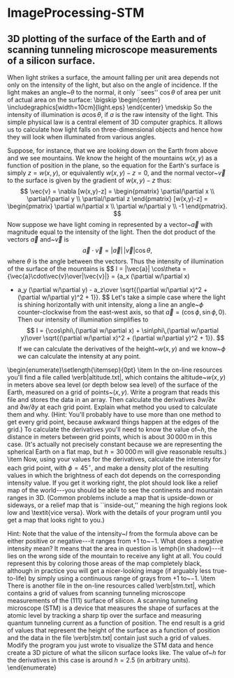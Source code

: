 # ImageProcessing-STM
## 3D plotting of the surface of the Earth and of scanning tunneling microscope measurements of a silicon surface.

When light strikes a surface, the amount falling per unit area
depends not only on the intensity of the light, but also on the angle of
incidence.  If the light makes an angle~$\theta$ to the normal, it only
``sees'' $\cos\theta$ of area per unit of actual area on the surface:
\bigskip
\begin{center}
\includegraphics[width=10cm]{light.eps}
\end{center}
\medskip
So the intensity of illumination is $a\cos\theta$, if $a$ is the raw
intensity of the light.  This simple physical law is a central element of
3D computer graphics.  It allows us to calculate how light falls on
three-dimensional objects and hence how they will look when illuminated
from various angles.

Suppose, for instance, that we are looking down on the Earth from above and
we see mountains.  We know the height of the mountains $w(x,y)$ as a
function of position in the plane, so the equation for the Earth's
surface is simply $z=w(x,y)$, or equivalently $w(x,y)-z=0$, and the normal
vector~$\vec{v}$ to the surface is given by the gradient of $w(x,y)-z$
thus:
$$
\vec{v} =
\nabla [w(x,y)-z] = \begin{pmatrix}
                  \partial/\partial x \\
                  \partial/\partial y \\
                  \partial/\partial z
                \end{pmatrix}
                [w(x,y)-z]
              = \begin{pmatrix}
                  \partial w/\partial x \\
                  \partial w/\partial y \\
                  -1
                \end{pmatrix}.
$$
Now suppose we have light coming in represented by a vector~$\vec{a}$ with
magnitude equal to the intensity of the light.  Then the dot product of the
vectors $\vec{a}$ and~$\vec{v}$ is
$$
\vec{a}\cdot\vec{v} = |\vec{a}|\,|\vec{v}|\cos\theta,
$$
where $\theta$ is the angle between the vectors.  Thus the intensity of
illumination of the surface of the mountains is
$$
I = |\vec{a}| \cos\theta = {\vec{a}\cdot\vec{v}\over|\vec{v}|}
  = {a_x (\partial w/\partial x)
   + a_y (\partial w/\partial y) - a_z\over
     \sqrt{(\partial w/\partial x)^2 + (\partial w/\partial y)^2 + 1}}.
$$
Let's take a simple case where the light is shining horizontally with unit
intensity, along a line an angle~$\phi$ counter-clockwise from the
east-west axis, so that $\vec{a}=(\cos\phi,\sin\phi,0)$.  Then our
intensity of illumination simplifies to
$$
I = {\cos\phi\,(\partial w/\partial x) + \sin\phi\,(\partial w/\partial y)\over
     \sqrt{(\partial w/\partial x)^2 + (\partial w/\partial y)^2 + 1}}.
$$
If we can calculate the derivatives of the height~$w(x,y)$ and we
know~$\phi$ we can calculate the intensity at any point.

\begin{enumerate}\setlength{\itemsep}{0pt}
\item In the on-line resources you'll find a file called
  \verb|altitude.txt|, which contains the altitude~$w(x,y)$ in meters above
  sea level (or depth below sea level) of the surface of the Earth,
  measured on a grid of points~$(x,y)$.  Write a program that reads this
  file and stores the data in an array.  Then calculate the derivatives
  $\partial w/\partial x$ and $\partial w/\partial y$ at each grid point.
  Explain what method you used to calculate them and why.  (Hint: You'll
  probably have to use more than one method to get every grid point,
  because awkward things happen at the edges of the grid.)  To calculate
  the derivatives you'll need to know the value of~$h$, the distance in
  meters between grid points, which is about $30\,000\,$m in this case.
  (It's actually not precisely constant because we are representing the
  spherical Earth on a flat map, but $h=30\,000\,$m will give reasonable
  results.)
\item Now, using your values for the derivatives, calculate the intensity
  for each grid point, with $\phi=45^\circ$, and make a density plot of the
  resulting values in which the brightness of each dot depends on the
  corresponding intensity value.  If you get it working right, the plot
  should look like a relief map of the world---you should be able to see
  the continents and mountain ranges in 3D.  (Common problems include a map
  that is upside-down or sideways, or a relief map that is ``inside-out,''
  meaning the high regions look low and \textit{vice versa}.  Work with the
  details of your program until you get a map that looks right to you.)

  Hint: Note that the value of the intensity~$I$ from the formula above can be either positive or negative---it ranges from $+1$ to~$-1$.  What does a negative intensity mean?  It means that the area in question is \emph{in shadow}---it lies on the wrong side of the mountain to receive any light at all.  You could represent this by coloring those areas of the map completely black, although in practice you will get a nicer-looking image (if arguably less true-to-life) by simply using a continuous range of grays from $+1$ to~$-1$.
\item There is another file in the on-line resources called \verb|stm.txt|,
  which contains a grid of values from scanning tunneling microscope
  measurements of the (111) surface of silicon.  A scanning
  tunneling microscope (STM) is a device that measures the shape of
  surfaces at the atomic level by tracking a sharp tip over the surface and
  measuring quantum tunneling current as a function of position.  The end
  result is a grid of values that represent the height of the surface as a
  function of position and the data in the file \verb|stm.txt| contain just
  such a grid of values.  Modify the program you just wrote to visualize
  the STM data and hence create a 3D picture of what the silicon
  surface looks like.  The value of~$h$ for the derivatives in this case is
  around $h=2.5$ (in arbitrary units).
\end{enumerate}
